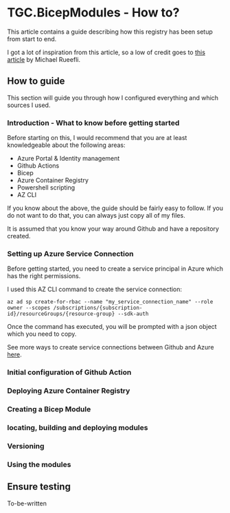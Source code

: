 # TGC.BicepModules - How to?

This article contains a guide describing how this registry has been setup from start to end.

I got a lot of inspiration from this article, so a low of credit goes to [this article](https://www.miru.ch/how-to-build-a-bicep-module-library/) by Michael Rueefli.


## How to guide

This section will guide you through how I configured everything and which sources I used.

### Introduction - What to know before getting started

Before starting on this, I would recommend that you are at least knowledgeable about the following areas:

- Azure Portal & Identity management
- Github Actions
- Bicep
- Azure Container Registry
- Powershell scripting
- AZ CLI

If you know about the above, the guide should be fairly easy to follow. If you do not want to do that, you can always just copy all of my files.

It is assumed that you know your way around Github and have a repository created.

### Setting up Azure Service Connection

Before getting started, you need to create a service principal in Azure which has the right permissions.

I used this AZ CLI command to create the service connection:

    az ad sp create-for-rbac --name "my_service_connection_name" --role owner --scopes /subscriptions/{subscription-id}/resourceGroups/{resource-group} --sdk-auth

Once the command has executed, you will be prompted with a json object which you need to copy.

See more ways to create service connections between Github and Azure [here](https://learn.microsoft.com/en-us/azure/developer/github/connect-from-azure?tabs=azure-portal%2Cwindows#use-the-azure-login-action-with-a-service-principal-secret).

### Initial configuration of Github Action

### Deploying Azure Container Registry

### Creating a Bicep Module

### locating, building and deploying modules

### Versioning

### Using the modules

## Ensure testing

To-be-written